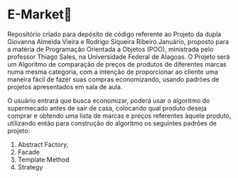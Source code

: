 # E-Market🛒

Repositório criado para depósito de código referente ao Projeto da dupla Giovanna Almeida Vieira e Rodrigo Siqueira Ribeiro Januário, proposto para a matéria de Programação Orientada a Objetos (POO), ministrada pelo professor Thiago Sales, na Universidade Federal de Alagoas. O Projeto será um Algoritmo de comparação de preços de produtos de diferentes marcas numa mesma categoria, com a intenção de proporcionar ao cliente uma maneira fácil de fazer suas compras economizando, usando padrões de projetos apresentados em sala de aula.

O usuário entrará que busca economizar, poderá usar o algoritmo do supermecado antes de sair de casa, colocando qual produto deseja comprar e obtendo uma lista de marcas e preços referentes àquele produto, utilizando então para construção do algoritmo os seguintes padrões de projeto:
  1. Abstract Factory, 
  2. Facade
  3. Template Method
  4. Strategy 
